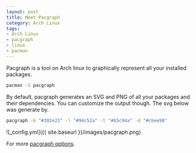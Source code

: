 ```yaml
---
layout: post
title: Meet Pacgraph
category: Arch Linux
tags:
- Arch Linux
- pacgraph
- linux
- pacman
---
```


Pacgraph is a tool on Arch linux to graphically represent all your installed packages.

```BASH
pacman -S pacgraph
```

By default, pacgraph generates an SVG and PNG of all your packages and their dependencies. You can customize the output though. The svg below was generate by.

```BASH
pacgraph -b "#302e23" -l "#94c52a" -t "#b5c94a" -d "#cbee98"
```

![_config.yml]({{ site.baseurl }}/images/pacgraph.png)

For more [pacgraph options](http://kmkeen.com/pacgraph/index.html).
